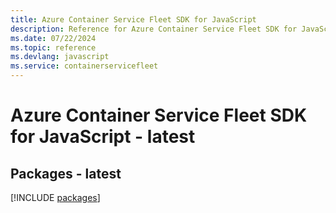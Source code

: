 ```yaml
---
title: Azure Container Service Fleet SDK for JavaScript
description: Reference for Azure Container Service Fleet SDK for JavaScript
ms.date: 07/22/2024
ms.topic: reference
ms.devlang: javascript
ms.service: containerservicefleet
---
```

# Azure Container Service Fleet SDK for JavaScript - latest
## Packages - latest
[!INCLUDE [packages](container-service-fleet-index.md)]